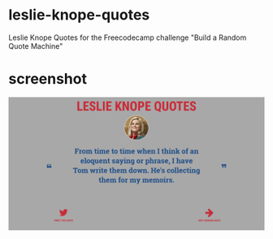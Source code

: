 # leslie-knope-quotes

Leslie Knope Quotes for the Freecodecamp challenge "Build a Random Quote Machine"

# screenshot
![screenshot](screenshot.png)
